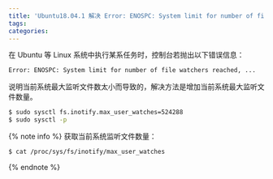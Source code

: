 ```yaml
---
title: 'Ubuntu18.04.1 解决 Error: ENOSPC: System limit for number of file watchers reached, ...'
tags:
categories:
---
```


在 Ubuntu 等 Linux 系统中执行某系任务时，控制台若抛出以下错误信息：

``` bash
Error: ENOSPC: System limit for number of file watchers reached, ...
```

说明当前系统最大监听文件数太小而导致的，解决方法是增加当前系统最大监听文件数量。

``` bash
$ sudo sysctl fs.inotify.max_user_watches=524288
$ sudo sysctl -p
```

{% note info %}
获取当前系统监听文件数量：

``` bash
$ cat /proc/sys/fs/inotify/max_user_watches
```
{% endnote %}
